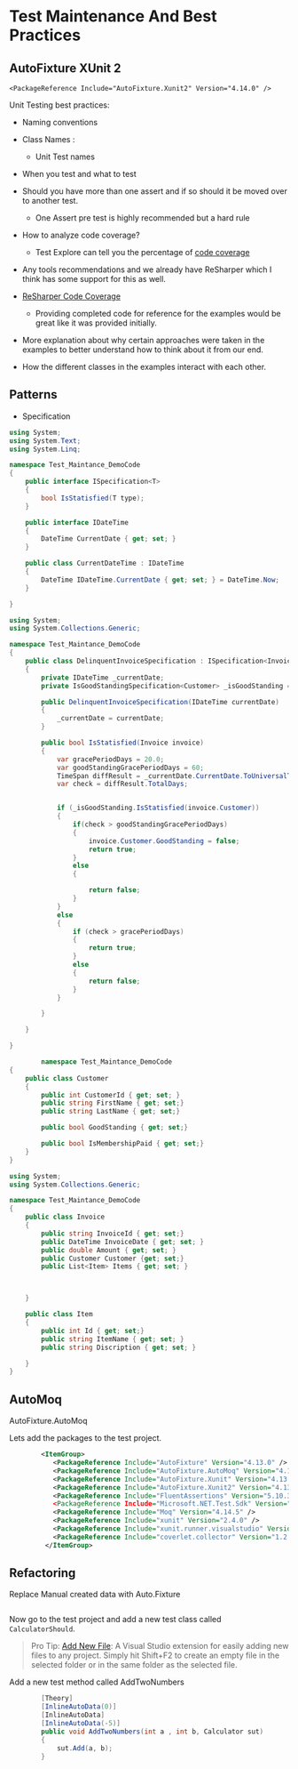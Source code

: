 # Test Maintenance And Best Practices

## AutoFixture XUnit 2

`<PackageReference Include="AutoFixture.Xunit2" Version="4.14.0" />`

Unit Testing best practices:

- Naming conventions
- Class Names :

  - Unit Test names

- When you test and what to test
- Should you have more than one assert and if so should it be moved over to another test.

  - One Assert pre test is highly recommended but a hard rule

- How to analyze code coverage?
  - Test Explore can tell you the percentage of [code coverage](https://docs.microsoft.com/en-us/visualstudio/test/using-code-coverage-to-determine-how-much-code-is-being-tested?view=vs-2019)
- Any tools recommendations and we already have ReSharper which I think has some support for this as well.
- [ReSharper Code Coverage](https://www.jetbrains.com/dotcover/?var=landing&gclsrc=aw.ds&&gclid=CjwKCAjw74b7BRA_EiwAF8yHFJiHR-vpWU8kLmdwqQ98fx03nfvIcjRVgc4R2rWsPqJ6k49mIC-97RoCfoIQAvD_BwE)
  - Providing completed code for reference for the examples would be great like it was provided initially.
- More explanation about why certain approaches were taken in the examples to better understand how to think about it from our end.
- How the different classes in the examples interact with each other.

## Patterns

- Specification

```C#
using System;
using System.Text;
using System.Linq;

namespace Test_Maintance_DemoCode
{
    public interface ISpecification<T>
    {
        bool IsStatisfied(T type);
    }

    public interface IDateTime
    {
        DateTime CurrentDate { get; set; }
    }

    public class CurrentDateTime : IDateTime
    {
        DateTime IDateTime.CurrentDate { get; set; } = DateTime.Now;
    }

}

```

```C#
using System;
using System.Collections.Generic;

namespace Test_Maintance_DemoCode
{
    public class DelinquentInvoiceSpecification : ISpecification<Invoice>
    {
        private IDateTime _currentDate;
        private IsGoodStandingSpecification<Customer> _isGoodStanding = new IsGoodStandingSpecification<Customer>();

        public DelinquentInvoiceSpecification(IDateTime currentDate)
        {
            _currentDate = currentDate;
        }

        public bool IsStatisfied(Invoice invoice)
        {
            var gracePeriodDays = 20.0;
            var goodStandingGracePeriodDays = 60;
            TimeSpan diffResult = _currentDate.CurrentDate.ToUniversalTime().Subtract(invoice.InvoiceDate.ToUniversalTime());
            var check = diffResult.TotalDays;


            if (_isGoodStanding.IsStatisfied(invoice.Customer))
            {
                if(check > goodStandingGracePeriodDays)
                {
                    invoice.Customer.GoodStanding = false;
                    return true;
                }
                else
                {

                    return false;
                }
            }
            else
            {
                if (check > gracePeriodDays)
                {
                    return true;
                }
                else
                {
                    return false;
                }
            }

        }

    }

}


```

```C#
        namespace Test_Maintance_DemoCode
{
    public class Customer
    {
        public int CustomerId { get; set; }
        public string FirstName { get; set;}
        public string LastName { get; set;}

        public bool GoodStanding { get; set;}

        public bool IsMembershipPaid { get; set;}
    }
}

using System;
using System.Collections.Generic;

namespace Test_Maintance_DemoCode
{
    public class Invoice
    {
        public string InvoiceId { get; set;}
        public DateTime InvoiceDate { get; set; }
        public double Amount { get; set; }
        public Customer Customer {get; set;}
        public List<Item> Items { get; set; }



    }

    public class Item
    {
        public int Id { get; set;}
        public string ItemName { get; set; }
        public string Discription { get; set; }

    }
}


```



## AutoMoq

AutoFixture.AutoMoq

Lets add the packages to the test project.

```xml
        <ItemGroup>
           <PackageReference Include="AutoFixture" Version="4.13.0" />
           <PackageReference Include="AutoFixture.AutoMoq" Version="4.13.0" />
           <PackageReference Include="AutoFixture.Xunit" Version="4.13.0" />
           <PackageReference Include="AutoFixture.Xunit2" Version="4.13.0" />
           <PackageReference Include="FluentAssertions" Version="5.10.3"/
           <PackageReference Include="Microsoft.NET.Test.Sdk" Version="16.5.0" />
           <PackageReference Include="Moq" Version="4.14.5" />
           <PackageReference Include="xunit" Version="2.4.0" />
           <PackageReference Include="xunit.runner.visualstudio" Version="2.4. 0" />
           <PackageReference Include="coverlet.collector" Version="1.2.0" />
         </ItemGroup>
```



## Refactoring

Replace Manual created data with Auto.Fixture

```C#


```



Now go to the test project and add a new test class called `CalculatorShould`.


>Pro Tip:
[Add New File](https://marketplace.visualstudio.com/items?itemName=MadsKristensen.AddNewFile):
A Visual Studio extension for easily adding new files to any project. Simply hit Shift+F2 to create an empty file in the selected folder or in the same folder as the selected file.

Add a new test method called AddTwoNumbers

```C#
        [Theory]
        [InlineAutoData(0)]
        [InlineAutoData]
        [InlineAutoData(-5)]
        public void AddTwoNumbers(int a , int b, Calculator sut)
        {
            sut.Add(a, b);
        }

```
